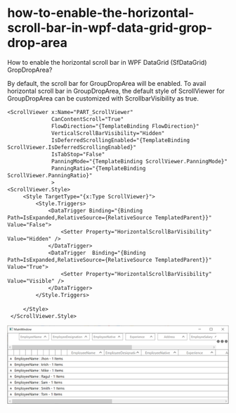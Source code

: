 # how-to-enable-the-horizontal-scroll-bar-in-wpf-data-grid-grop-drop-area
How to enable the horizontal scroll bar in WPF DataGrid (SfDataGrid) GropDropArea?

By default, the scroll bar for GroupDropArea will be enabled. To avail horizontal scroll bar in GroupDropArea, the default style of ScrollViewer for GroupDropArea can be customized with ScrollbarVisibility as true.

```
<ScrollViewer x:Name="PART_ScrollViewer"
              CanContentScroll="True" 
              FlowDirection="{TemplateBinding FlowDirection}"
              VerticalScrollBarVisibility="Hidden"
              IsDeferredScrollingEnabled="{TemplateBinding ScrollViewer.IsDeferredScrollingEnabled}"
              IsTabStop="False"                                          
              PanningMode="{TemplateBinding ScrollViewer.PanningMode}"
              PanningRatio="{TemplateBinding ScrollViewer.PanningRatio}"
              >
<ScrollViewer.Style>
     <Style TargetType="{x:Type ScrollViewer}">
         <Style.Triggers>
             <DataTrigger Binding="{Binding Path=IsExpanded,RelativeSource={RelativeSource TemplatedParent}}"  Value="False">
                 <Setter Property="HorizontalScrollBarVisibility" Value="Hidden" />
             </DataTrigger>
             <DataTrigger  Binding="{Binding Path=IsExpanded,RelativeSource={RelativeSource TemplatedParent}}"  Value="True">
                 <Setter Property="HorizontalScrollBarVisibility" Value="Visible" />
             </DataTrigger>
         </Style.Triggers>

     </Style>
 </ScrollViewer.Style>
```

![GroupDropArea](GroupDropArea.png)
